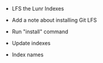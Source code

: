 * LFS the Lunr Indexes

* Add a note about installing Git LFS

* Run "install" command

* Update indexes

* Index names
